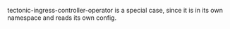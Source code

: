 tectonic-ingress-controller-operator is a special case, since it is in its own
namespace and reads its own config.
